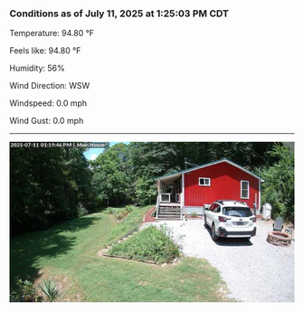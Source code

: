 ### Conditions as of July 11, 2025 at 1:25:03 PM CDT 

Temperature: 94.80 &deg;F

Feels like: 94.80 &deg;F

Humidity: 56%

Wind Direction: WSW

Windspeed: 0.0 mph

Wind Gust: 0.0 mph

---

<img src="./images/latest.jpeg"/>


